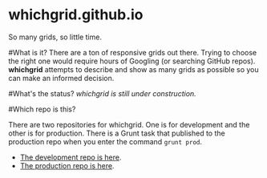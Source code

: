 whichgrid.github.io
===================

So many grids, so little time.

#What is it?
There are a ton of responsive grids out there. Trying to choose the right one would require hours of Googling (or searching GitHub repos). **whichgrid** attempts to describe and show as many grids as possible so you can make an informed decision.


#What's the status?
*whichgrid is still under construction.*

#Which repo is this?

There are two repositories for whichgrid. One is for development and the other is for production. There is a Grunt task that published to the production repo when you enter the command `grunt prod`. 

- [The development repo is here](https://github.com/whichgrid/whichgrid).
- [The production repo is here](https://github.com/whichgrid/whichgrid.github.io).